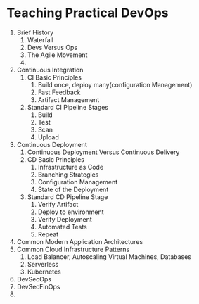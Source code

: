 # Teaching Practical DevOps

1. Brief History
    1. Waterfall
    2. Devs Versus Ops
    3. The Agile Movement
    4. 
2. Continuous Integration
    1. CI Basic Principles
        1. Build once, deploy many(configuration Management)
        2. Fast Feedback
        3. Artifact Management
    2. Standard CI Pipeline Stages
        1. Build
        2. Test
        3. Scan 
        4. Upload
3. Continuous Deployment
    1. Continuous Deployment Versus Continuous Delivery
    2. CD Basic Principles
        1. Infrastructure as Code
        2. Branching Strategies
        3. Configuration Management
        4. State of the Deployment
    2. Standard CD Pipeline Stage
        1. Verify Artifact
        2. Deploy to environment
        3. Verify Deployment
        4. Automated Tests
        5. Repeat
4. Common Modern Application Architectures
5. Common Cloud Infrastructure Patterns
    1. Load Balancer, Autoscaling Virtual Machines, Databases
    2. Serverless
    3. Kubernetes
6. DevSecOps
7. DevSecFinOps
8. 


    